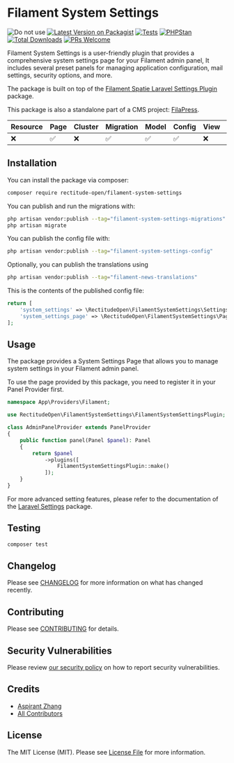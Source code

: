 # Filament System Settings

![Do not use](https://img.shields.io/badge/Under%20development-Don't%20use-red)
[![Latest Version on Packagist](https://img.shields.io/packagist/v/rectitude-open/filament-system-settings.svg?style=flat-square)](https://packagist.org/packages/rectitude-open/filament-system-settings)
[![Tests](https://github.com/rectitude-open/filament-system-settings/actions/workflows/run-tests.yml/badge.svg)](https://github.com/rectitude-open/filament-system-settings/actions/workflows/run-tests.yml)
[![PHPStan](https://img.shields.io/badge/PHPStan-level%205-brightgreen)](https://phpstan.org/)
[![Total Downloads](https://img.shields.io/packagist/dt/rectitude-open/filament-system-settings.svg?style=flat-square)](https://packagist.org/packages/rectitude-open/filament-system-settings)
[![PRs Welcome](https://img.shields.io/badge/PRs-welcome-brightgreen.svg?style=flat-square)](https://github.com/rectitude-open/filament-system-settings/pulls)

Filament System Settings is a user-friendly plugin that provides a comprehensive system settings page for your Filament admin panel, It includes several preset panels for managing application configuration, mail settings, security options, and more. 

The package is built on top of the [Filament Spatie Laravel Settings Plugin](https://github.com/filamentphp/spatie-laravel-settings-plugin) package.

This package is also a standalone part of a CMS project: [FilaPress](https://github.com/rectitude-open/filapress).

Resource | Page | Cluster | Migration | Model | Config | View | Localization
--- | --- | --- | --- | --- | --- | --- | ---
❌ | ✅ | ❌ | ✅ | ✅ | ✅ | ❌ | ✅  


## Installation

You can install the package via composer:

```bash
composer require rectitude-open/filament-system-settings
```

You can publish and run the migrations with:

```bash
php artisan vendor:publish --tag="filament-system-settings-migrations"
php artisan migrate
```

You can publish the config file with:

```bash
php artisan vendor:publish --tag="filament-system-settings-config"
```

Optionally, you can publish the translations using

```bash
php artisan vendor:publish --tag="filament-news-translations"
```

This is the contents of the published config file:

```php
return [
    'system_settings' => \RectitudeOpen\FilamentSystemSettings\Settings\SystemSettings::class,
    'system_settings_page' => \RectitudeOpen\FilamentSystemSettings\Pages\SystemSettingsPage::class,
];
```

## Usage

The package provides a System Settings Page that allows you to manage system settings in your Filament admin panel. 

To use the page provided by this package, you need to register it in your Panel Provider first.

```php
namespace App\Providers\Filament;

use RectitudeOpen\FilamentSystemSettings\FilamentSystemSettingsPlugin;

class AdminPanelProvider extends PanelProvider
{
    public function panel(Panel $panel): Panel
    {
        return $panel
            ->plugins([
                FilamentSystemSettingsPlugin::make()
            ]);
    }
}    
```

For more advanced setting features, please refer to the documentation of the [Laravel Settings](https://github.com/spatie/laravel-settings) package.

## Testing

```bash
composer test
```

## Changelog

Please see [CHANGELOG](CHANGELOG.md) for more information on what has changed recently.

## Contributing

Please see [CONTRIBUTING](.github/CONTRIBUTING.md) for details.

## Security Vulnerabilities

Please review [our security policy](../../security/policy) on how to report security vulnerabilities.

## Credits

- [Aspirant Zhang](https://github.com/aspirantzhang)
- [All Contributors](../../contributors)

## License

The MIT License (MIT). Please see [License File](LICENSE.md) for more information.
